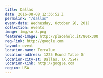 ```yaml
---
title: Dallas
date: 2016-08-08 12:36:52 Z
permalink: "/dallas"
event-date: Wednesday, October 26, 2016
collection: events
image: img/so-3.png
featured-image: http://placehold.it/800x300
reg-link: http://google.com
layout: event
location-name: Terralux
location-address: 1225 Round Table Dr
location-city-st: Dallas, TX 75247
location-link: http://google.com
region: USA
---
```


